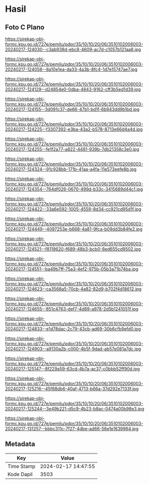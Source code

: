 # Hasil

## Foto C Plano

https://sirekap-obj-formc.kpu.go.id/727e/pemilu/pdpr/35/10/10/20/06/3510102006003-20240217-124030--c3ab938d-ebc8-4609-ac7d-c1057b121aa8.jpg

https://sirekap-obj-formc.kpu.go.id/727e/pemilu/pdpr/35/10/10/20/06/3510102006003-20240217-124058--8a10e1ea-da33-4a3b-8fc4-1d7e15747ae7.jpg

https://sirekap-obj-formc.kpu.go.id/727e/pemilu/pdpr/35/10/10/20/06/3510102006003-20240217-124129--d24854e0-0dba-4843-9162-cff3b5ed1d39.jpg

https://sirekap-obj-formc.kpu.go.id/727e/pemilu/pdpr/35/10/10/20/06/3510102006003-20240217-124155--3d091c37-de66-47b1-bd1f-6b943dd9b1bd.jpg

https://sirekap-obj-formc.kpu.go.id/727e/pemilu/pdpr/35/10/10/20/06/3510102006003-20240217-124225--f3307392-e3ba-43a2-b578-8713e66d4a4d.jpg

https://sirekap-obj-formc.kpu.go.id/727e/pemilu/pdpr/35/10/10/20/06/3510102006003-20240217-124255--fe1f2a77-a822-4481-939b-7db21358c3e0.jpg

https://sirekap-obj-formc.kpu.go.id/727e/pemilu/pdpr/35/10/10/20/06/3510102006003-20240217-124324--91c928bb-171b-41aa-a4fa-11e573eefe8b.jpg

https://sirekap-obj-formc.kpu.go.id/727e/pemilu/pdpr/35/10/10/20/06/3510102006003-20240217-124354--764df026-0670-499d-b33c-3415689d44c1.jpg

https://sirekap-obj-formc.kpu.go.id/727e/pemilu/pdpr/35/10/10/20/06/3510102006003-20240217-124422--33a6e592-1005-4559-8d34-cc921cd95d1f.jpg

https://sirekap-obj-formc.kpu.go.id/727e/pemilu/pdpr/35/10/10/20/06/3510102006003-20240217-124449--4097253e-b668-4a81-9fca-b09dd3b84fe2.jpg

https://sirekap-obj-formc.kpu.go.id/727e/pemilu/pdpr/35/10/10/20/06/3510102006003-20240217-124521--f8119620-f689-48b3-bcb0-8ed655cd9502.jpg

https://sirekap-obj-formc.kpu.go.id/727e/pemilu/pdpr/35/10/10/20/06/3510102006003-20240217-124551--ba49b7ff-75a3-4ef2-975b-05b3a71b74ba.jpg

https://sirekap-obj-formc.kpu.go.id/727e/pemilu/pdpr/35/10/10/20/06/3510102006003-20240217-124623--ca3568a5-70cb-4a82-82d9-b702f4d18612.jpg

https://sirekap-obj-formc.kpu.go.id/727e/pemilu/pdpr/35/10/10/20/06/3510102006003-20240217-124655--851c4763-def7-4d89-a978-2d5b1241051f.jpg

https://sirekap-obj-formc.kpu.go.id/727e/pemilu/pdpr/35/10/10/20/06/3510102006003-20240217-124833--e1d78dac-2c79-43cb-ad69-30b6cfb9efd0.jpg

https://sirekap-obj-formc.kpu.go.id/727e/pemilu/pdpr/35/10/10/20/06/3510102006003-20240217-124903--a9130a2b-c000-4b5f-9dad-ab57e081a7dc.jpg

https://sirekap-obj-formc.kpu.go.id/727e/pemilu/pdpr/35/10/10/20/06/3510102006003-20240217-125147--8f229a59-63cd-4b7a-ac37-c0bbb52ff90d.jpg

https://sirekap-obj-formc.kpu.go.id/727e/pemilu/pdpr/35/10/10/20/06/3510102006003-20240217-125216--45f88db6-40af-4713-b66a-37d292e7133f.jpg

https://sirekap-obj-formc.kpu.go.id/727e/pemilu/pdpr/35/10/10/20/06/3510102006003-20240217-125244--3e49b221-d5c9-4b23-b8ac-0474a00b98e3.jpg

https://sirekap-obj-formc.kpu.go.id/727e/pemilu/pdpr/35/10/10/20/06/3510102006003-20240217-131257--bbbc311c-7f27-4dbe-ad66-56e1e1639964.jpg


## Metadata

| Key        | Value               |
| ---------- | ------------------- |
| Time Stamp | 2024-02-17 14:47:55 |
| Kode Dapil | 3503                |



